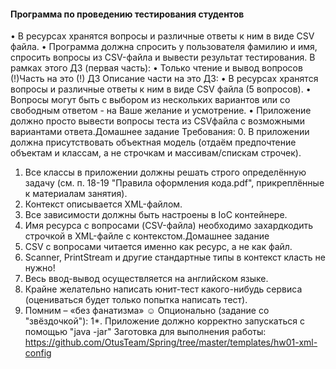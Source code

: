 #### Программа по проведению тестирования студентов
• В ресурсах хранятся вопросы и различные ответы к ним в виде
CSV файла.
• Программа должна спросить у пользователя фамилию и имя,
спросить вопросы из CSV-файла и вывести результат
тестирования.
В рамках этого ДЗ (первая часть):
• Только чтение и вывод вопросов (!)Часть на это (!) ДЗ
Описание части на это ДЗ:
• В ресурсах хранятся вопросы и различные ответы к ним в виде
CSV файла (5 вопросов).
• Вопросы могут быть с выбором из нескольких вариантов или
со свободным ответом - на Ваше желание и усмотрение.
• Приложение должно просто вывести вопросы теста из CSVфайла с возможными вариантами ответа.Домашнее задание
Требования:
0. В приложении должна присутствовать объектная модель
(отдаём предпочтение объектам и классам, а не строчкам и
массивам/спискам строчек).
1. Все классы в приложении должны решать строго определённую
задачу (см. п. 18-19 "Правила оформления кода.pdf",
прикреплённые к материалам занятия).
2. Контекст описывается XML-файлом.
3. Все зависимости должны быть настроены в IoC контейнере.
4. Имя ресурса с вопросами (CSV-файла) необходимо
захардкодить строчкой в XML-файле с контекстом.Домашнее задание
5. CSV с вопросами читается именно как ресурс, а не как файл.
6. Scanner, PrintStream и другие стандартные типы в контекст класть не
нужно!
7. Весь ввод-вывод осуществляется на английском языке.
8. Крайне желательно написать юнит-тест какого-нибудь сервиса
(оцениваться будет только попытка написать тест).
9. Помним – «без фанатизма» ☺
Опционально (задание со "звёздочкой"):
1*. Приложение должно корректно запускаться с помощью "java -jar"
Заготовка для выполнения работы:
https://github.com/OtusTeam/Spring/tree/master/templates/hw01-xml-config
